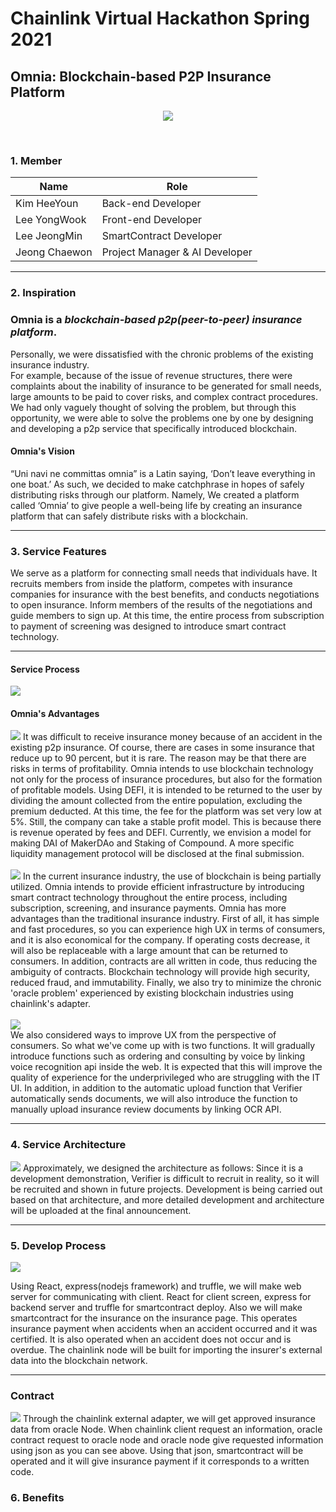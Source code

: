 # Chainlink Virtual Hackathon Spring 2021
## Omnia: Blockchain-based P2P Insurance Platform



<p align="center"><img src="./markdown_img/Omia_real.png"></p>



<br>
<h3>1.  Member </h3>

| Name   	| Role                         	|
|--------	|-------------------------------	|
| Kim HeeYoun  	| Back-end Developer |
| Lee YongWook 	| Front-end Developer |
| Lee JeongMin 	| SmartContract Developer	|
| Jeong Chaewon 	| Project Manager & AI Developer  |

---


<h3>2.  Inspiration  </h3>

### Omnia is a ***blockchain-based p2p(peer-to-peer) insurance platform***. 

Personally, we were dissatisfied with the chronic problems of the existing insurance industry.  
For example, because of the issue of revenue structures, there were complaints about the inability of insurance to be generated for small needs, large amounts to be paid to cover risks, and complex contract procedures.  
We had only vaguely thought of solving the problem, but through this opportunity, we were able to solve the problems one by one by designing and developing a p2p service that specifically introduced blockchain.

#### Omnia's Vision
“Uni navi ne committas omnia” is a Latin saying, ‘Don’t leave everything in one boat.’
As such, we decided to make catchphrase in hopes of safely distributing risks through our platform.
Namely, We created a platform called ‘Omnia’ to give people a well-being life by creating an insurance platform that can safely distribute risks with a blockchain.

---

<h3>3.  Service Features </h3>

We serve as a platform for connecting small needs that individuals have. It recruits members from inside the platform, competes with insurance companies for insurance with the best benefits, and conducts negotiations to open insurance. Inform members of the results of the negotiations and guide members to sign up. At this time, the entire process from subscription to payment of screening was designed to introduce smart contract technology. <br>

---

<h4> Service Process </h4>
<img src="./markdown_img/flow.png">
<br>
<h4> Omnia's Advantages </h4>
<img src="./markdown_img/f1.png">
It was difficult to receive insurance money because of an accident in the existing p2p insurance. Of course, there are cases in some insurance that reduce up to 90 percent, but it is rare. The reason may be that there are risks in terms of profitability. Omnia intends to use blockchain technology not only for the process of insurance procedures, but also for the formation of profitable models. Using DEFI, it is intended to be returned to the user by dividing the amount collected from the entire population, excluding the premium deducted. At this time, the fee for the platform was set very low at 5%. Still, the company can take a stable profit model. This is because there is revenue operated by fees and DEFI. Currently, we envision a model for making DAI of MakerDAo and Staking of Compound. A more specific liquidity management protocol will be disclosed at the final submission. <br>
<br>
<img src="./markdown_img/f2.png">
 In the current insurance industry, the use of blockchain is being partially utilized. Omnia intends to provide efficient infrastructure by introducing smart contract technology throughout the entire process, including subscription, screening, and insurance payments. Omnia has more advantages than the traditional insurance industry.
 First of all, it has simple and fast procedures, so you can experience high UX in terms of consumers, and it is also economical for the company. If operating costs decrease, it will also be replaceable with a large amount that can be returned to consumers. In addition, contracts are all written in code, thus reducing the ambiguity of contracts. Blockchain technology will provide high security, reduced fraud, and immutability.
Finally, we also try to minimize the chronic 'oracle problem' experienced by existing blockchain industries using chainlink's adapter.<br>
<br>
<img src="./markdown_img/f3.png">
<br>
We also considered ways to improve UX from the perspective of consumers. So what we've come up with is two functions. It will gradually introduce functions such as ordering and consulting by voice by linking voice recognition api inside the web. It is expected that this will improve the quality of experience for the underprivileged who are struggling with the IT UI.
In addition, in addition to the automatic upload function that Verifier automatically sends documents, we will also introduce the function to manually upload insurance review documents by linking OCR API.

---

<h3> 4. Service Architecture </h3>

<img src="./markdown_img/Service_Architecture.png">
Approximately, we designed the architecture as follows: Since it is a development demonstration, Verifier is difficult to recruit in reality, so it will be recruited and shown in future projects. Development is being carried out based on that architecture, and more detailed development and architecture will be uploaded at the final announcement.
<br>

---

<h3> 5. Develop Process </h3>

<img src="./markdown_img/Develop_process.png">

Using React, express(nodejs framework) and truffle, we will make web server for communicating with client. React for client screen, express for backend server and truffle for smartcontract deploy. Also we will make smartcontract for the insurance on the insurance page. This operates insurance payment when accidents when an accident occurred and it was certified. It is also operated when an accident does not occur and is overdue. The chainlink node will be built for importing the insurer's external data into the blockchain network. 

---

<h3> Contract </h3>
<img src="./markdown_img/request_model.png">
Through the chainlink external adapter, we will get approved insurance data from oracle Node. When chainlink client request an information, oracle contract request to oracle node and oracle node give requested information using json as you can see above. Using that json, smartcontract will be operated and it will give insurance payment if it corresponds to a written code.

<h3>6.  Benefits </h3>

